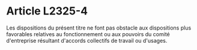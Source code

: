# Article L2325-4

Les dispositions du présent titre ne font pas obstacle aux dispositions plus favorables relatives au fonctionnement ou aux pouvoirs du comité d'entreprise résultant d'accords collectifs de travail ou d'usages.